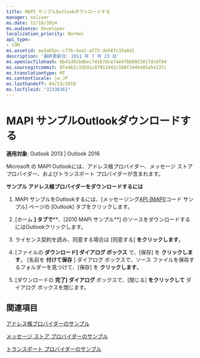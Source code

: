 ```yaml
---
title: MAPI サンプルOutlookダウンロードする
manager: soliver
ms.date: 11/16/2014
ms.audience: Developer
localization_priority: Normal
api_type:
- COM
ms.assetid: ee3a65ec-c776-4aa1-a772-de56fc33a8d1
description: '最終更新日: 2011 年 7 月 23 日'
ms.openlocfilehash: 6b41d9cbd6ec74167dce74e97bb0923817dc6f84
ms.sourcegitcommit: 8fe462c32b91c87911942c188f3445e85a54137c
ms.translationtype: MT
ms.contentlocale: ja-JP
ms.lasthandoff: 04/23/2019
ms.locfileid: "32338361"
---
```

# <a name="downloading-the-outlook-mapi-samples"></a>MAPI サンプルOutlookダウンロードする

  
  
**適用対象**: Outlook 2013 | Outlook 2016 
  
Microsoft の MAPI Outlookには、アドレス帳プロバイダー、メッセージ ストア プロバイダー、およびトランスポート プロバイダーが含まれます。
  
 **サンプル アドレス帳プロバイダーをダウンロードするには**
  
1. MAPI サンプルをOutlookするには、[メッセージング[API (MAPI)](https://ol2010mapisamples.codeplex.com/)コード サンプル] ページの [Outlook] タブをクリックします。  
    
2. [ホーム **] タブで****、[2010 MAPI サンプル**] のソースをダウンロードするにはOutlookクリックします。
    
3. ライセンス契約を読み、同意する場合は [同意する] **をクリックします**。
    
4. [ファイルの **ダウンロード] ダイアログ ボックス** で、[保存] を **クリックします**。 [名前を **付けて保存** ] ダイアログ ボックスで、ソース ファイルを保存するフォルダーを見つけて、[保存] を **クリックします**。
    
5. [ダウンロードの **完了] ダイアログ** ボックスで、[閉じる] **をクリックして** ダイアログ ボックスを閉じます。 
    
## <a name="see-also"></a>関連項目



[アドレス帳プロバイダーのサンプル](address-book-provider-sample.md)
  
[メッセージ ストア プロバイダーのサンプル](message-store-provider-sample.md)
  
[トランスポート プロバイダーのサンプル](transport-provider-sample.md)

